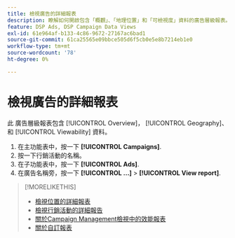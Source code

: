 ```yaml
---
title: 檢視廣告的詳細報表
description: 瞭解如何開啟包含「概觀」、「地理位置」和「可檢視度」資料的廣告層級報表。
feature: DSP Ads, DSP Campaign Data Views
exl-id: 61e964af-b133-4c86-9672-27167ac6bad1
source-git-commit: 61ca25565e09bbce505d6f5cb0e5e8b7214eb1e0
workflow-type: tm+mt
source-wordcount: '78'
ht-degree: 0%

---
```


# 檢視廣告的詳細報表

此 <!--legacy --> 廣告層級報表包含 [!UICONTROL Overview]， [!UICONTROL Geography]、和 [!UICONTROL Viewability] 資料。

1. 在主功能表中，按一下 **[!UICONTROL Campaigns]**.
1. 按一下行銷活動的名稱。
1. 在子功能表中，按一下 **[!UICONTROL Ads]**.
1. 在廣告名稱旁，按一下  **[!UICONTROL ...]** > **[!UICONTROL View report]**.

>[!MORELIKETHIS]
>
>* [檢視位置的詳細報表](/help/dsp/campaign-management/placements/placement-view-report.md)
>* [檢視行銷活動的詳細報告](/help/dsp/campaign-management/campaigns/campaign-view-report.md)
>* [關於Campaign Management檢視中的效能報表](/help/dsp/campaign-management/reports/campaign-reports-about.md)
>* [關於自訂報表](/help/dsp/reports/report-about.md)
